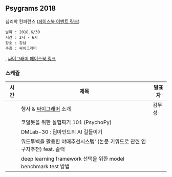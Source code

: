 ## Psygrams 2018

심리학 컨퍼런스 ([페이스북 이벤트 링크](https://www.facebook.com/events/590394521317191/))

```
날짜 : 2018.6/30
시간 : 2시 - 6시
장소 : 강남
주최 : 싸이그래머 
```
, [싸이그래머 페이스북 링크](https://www.facebook.com/groups/psygrammer/)


### 스케쥴

| 시간 | 제목  |  발표자  |
|---|---|---|
|   | 행사 & [싸이그래머](https://www.facebook.com/groups/psygrammer/) 소개  | 김무성  |
|   | 코알못을 위한 실험짜기 101 (PsychoPy)  |   |   
|   | DMLab-30 : 딥마인드의 AI 길들이기   |   |    
|   | 워드투벡을 활용한 야매추천시스템' (논문 키워드로 관련 연구자추천) feat. 슬랙   |    |   
|   | deep learning framework 선택을 위한 model benchmark test 방법   |      | 
